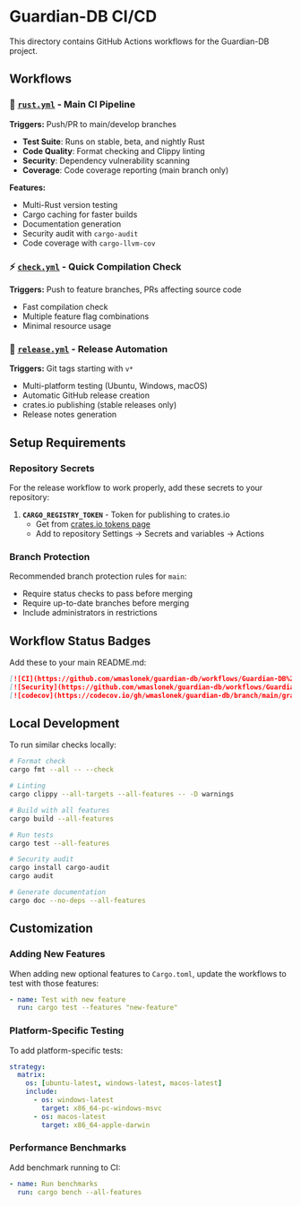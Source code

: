 # Guardian-DB CI/CD

This directory contains GitHub Actions workflows for the Guardian-DB project.

## Workflows

### 🔨 [`rust.yml`](./rust.yml) - Main CI Pipeline
**Triggers:** Push/PR to main/develop branches
- **Test Suite**: Runs on stable, beta, and nightly Rust
- **Code Quality**: Format checking and Clippy linting
- **Security**: Dependency vulnerability scanning
- **Coverage**: Code coverage reporting (main branch only)

**Features:**
- Multi-Rust version testing
- Cargo caching for faster builds
- Documentation generation
- Security audit with `cargo-audit`
- Code coverage with `cargo-llvm-cov`

### ⚡ [`check.yml`](./check.yml) - Quick Compilation Check
**Triggers:** Push to feature branches, PRs affecting source code
- Fast compilation check
- Multiple feature flag combinations
- Minimal resource usage

### 🚀 [`release.yml`](./release.yml) - Release Automation
**Triggers:** Git tags starting with `v*`
- Multi-platform testing (Ubuntu, Windows, macOS)
- Automatic GitHub release creation
- crates.io publishing (stable releases only)
- Release notes generation

## Setup Requirements

### Repository Secrets
For the release workflow to work properly, add these secrets to your repository:

1. **`CARGO_REGISTRY_TOKEN`** - Token for publishing to crates.io
   - Get from [crates.io tokens page](https://crates.io/me)
   - Add to repository Settings → Secrets and variables → Actions

### Branch Protection
Recommended branch protection rules for `main`:
- Require status checks to pass before merging
- Require up-to-date branches before merging
- Include administrators in restrictions

## Workflow Status Badges

Add these to your main README.md:

```markdown
[![CI](https://github.com/wmaslonek/guardian-db/workflows/Guardian-DB%20CI/badge.svg)](https://github.com/wmaslonek/guardian-db/actions/workflows/rust.yml)
[![Security](https://github.com/wmaslonek/guardian-db/workflows/Guardian-DB%20CI/badge.svg)](https://github.com/wmaslonek/guardian-db/actions/workflows/rust.yml)
[![codecov](https://codecov.io/gh/wmaslonek/guardian-db/branch/main/graph/badge.svg)](https://codecov.io/gh/wmaslonek/guardian-db)
```

## Local Development

To run similar checks locally:

```bash
# Format check
cargo fmt --all -- --check

# Linting
cargo clippy --all-targets --all-features -- -D warnings

# Build with all features
cargo build --all-features

# Run tests
cargo test --all-features

# Security audit
cargo install cargo-audit
cargo audit

# Generate documentation
cargo doc --no-deps --all-features
```

## Customization

### Adding New Features
When adding new optional features to `Cargo.toml`, update the workflows to test with those features:

```yaml
- name: Test with new feature
  run: cargo test --features "new-feature"
```

### Platform-Specific Testing
To add platform-specific tests:

```yaml
strategy:
  matrix:
    os: [ubuntu-latest, windows-latest, macos-latest]
    include:
      - os: windows-latest
        target: x86_64-pc-windows-msvc
      - os: macos-latest
        target: x86_64-apple-darwin
```

### Performance Benchmarks
Add benchmark running to CI:

```yaml
- name: Run benchmarks
  run: cargo bench --all-features
```
